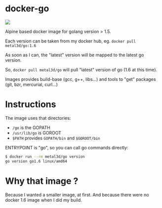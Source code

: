 # docker-go

[![](https://badge.imagelayers.io/metal3d/go:latest.svg)](https://imagelayers.io/?images=metal3d/go:latest 'Get your own badge on imagelayers.io')

Alpine based docker image for golang version > 1.5.

Each version can be taken from my docker hub, eg. `docker pull metal3d/go:1.6`

As soon as I can, the "latest" version will be mapped to the latest go version. 

So, `docker pull metal3d/go` will pull "latest" version of go (1.6 at this time).

Images provides build-base (gcc, g++, libs...) and tools to "get" packages (git, bzr, mercurial, curl...)

# Instructions

The image uses that directories:

- `/go` is the GOPATH
- `/usr/lib/go` is GOROOT
- `$PATH` provides `GOPATH/bin` and `$GOROOT/bin`

ENTRYPOINT is "go", so you can call go commands directly:

```bash
$ docker run --rm metal3d/go version
go version go1.6 linux/amd64
```


# Why that image ?

Because I wanted a smaller image, at first. And because there were no docker 1.6 image when I did my build.


